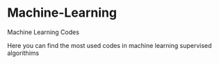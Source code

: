 # Machine-Learning
Machine Learning Codes

Here you can find the most used codes in machine learning supervised algorithims
